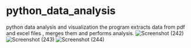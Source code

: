 # python_data_analysis
python data analysis and visualization
the program extracts data from pdf and excel files , merges them and performs analysis.
![Screenshot (242)](https://github.com/eroom8/python_data_analysis/assets/89536199/d05c0f77-d520-4c68-869b-79c3ad78cd2f)
![Screenshot (243)](https://github.com/eroom8/python_data_analysis/assets/89536199/ce26b1b6-bda8-441d-97b6-1f112281b55c)
![Screenshot (244)](https://github.com/eroom8/python_data_analysis/assets/89536199/b152e4f9-b2ac-458d-bfd9-a84509bacc4f)
